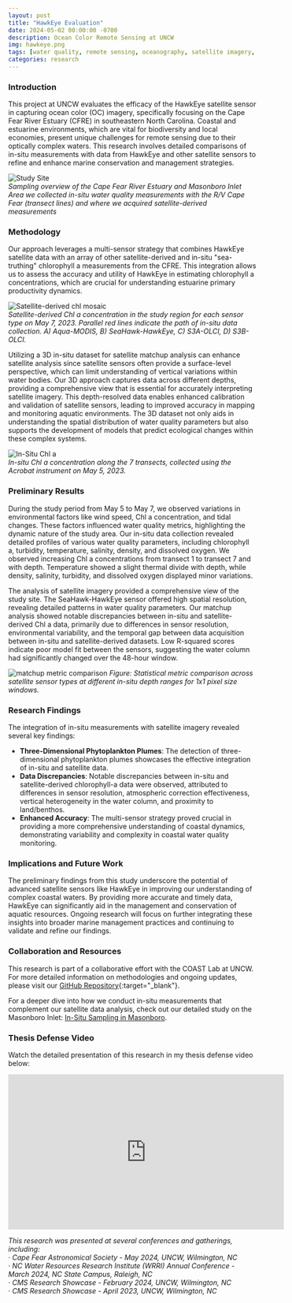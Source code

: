 ```yaml
---
layout: post
title: "HawkEye Evaluation"
date: 2024-05-02 00:00:00 -0700
description: Ocean Color Remote Sensing at UNCW
img: hawkeye.png
tags: [water quality, remote sensing, oceanography, satellite imagery, environmental monitoring]
categories: research
---
```


### Introduction
This project at UNCW evaluates the efficacy of the HawkEye satellite sensor in capturing ocean color (OC) imagery, specifically focusing on the Cape Fear River Estuary (CFRE) in southeastern North Carolina. Coastal and estuarine environments, which are vital for biodiversity and local economies, present unique challenges for remote sensing due to their optically complex waters. This research involves detailed comparisons of in-situ measurements with data from HawkEye and other satellite sensors to refine and enhance marine conservation and management strategies.

![Study Site](/mitchtorkelson/assets/img/for_posts/studysite_mosaic.png)  
*Sampling overview of the Cape Fear River Estuary and Masonboro Inlet Area we collected in-situ water quality measurements with the R/V Cape Fear (transect lines) and where we acquired satellite-derived measurements*

### Methodology
Our approach leverages a multi-sensor strategy that combines HawkEye satellite data with an array of other satellite-derived and in-situ "sea-truthing" chlorophyll a measurements from the CFRE. This integration allows us to assess the accuracy and utility of HawkEye in estimating chlorophyll a concentrations, which are crucial for understanding estuarine primary productivity dynamics.

![Satellite-derived chl mosaic](/mitchtorkelson/assets/img/for_posts/mosaic_masonboro_chl_single.png)  
*Satellite-derived Chl a concentration in the study region for each sensor type on May 7, 2023. Parallel red lines indicate the path of in-situ data collection. A) Aqua-MODIS, B) SeaHawk-HawkEye, C) S3A-OLCI, D) S3B-OLCI.*

Utilizing a 3D in-situ dataset for satellite matchup analysis can enhance satellite analysis since satellite sensors often provide a surface-level perspective, which can limit understanding of vertical variations within water bodies. Our 3D approach captures data across different depths, providing a comprehensive view that is essential for accurately interpreting satellite imagery. This depth-resolved data enables enhanced calibration and validation of satellite sensors, leading to improved accuracy in mapping and monitoring aquatic environments. The 3D dataset not only aids in understanding the spatial distribution of water quality parameters but also supports the development of models that predict ecological changes within these complex systems.

![In-Situ Chl a](/mitchtorkelson/assets/img/for_posts/chl.gif)  
*In-situ Chl a concentration along the 7 transects, collected using the Acrobat instrument on May 5, 2023.*

### Preliminary Results

During the study period from May 5 to May 7, we observed variations in environmental factors like wind speed, Chl a concentration, and tidal changes. These factors influenced water quality metrics, highlighting the dynamic nature of the study area. Our in-situ data collection revealed detailed profiles of various water quality parameters, including chlorophyll a, turbidity, temperature, salinity, density, and dissolved oxygen. We observed increasing Chl a concentrations from transect 1 to transect 7 and with depth. Temperature showed a slight thermal divide with depth, while density, salinity, turbidity, and dissolved oxygen displayed minor variations.

The analysis of satellite imagery provided a comprehensive view of the study site. The SeaHawk-HawkEye sensor offered high spatial resolution, revealing detailed patterns in water quality parameters. Our matchup analysis showed notable discrepancies between in-situ and satellite-derived Chl a data, primarily due to differences in sensor resolution, environmental variability, and the temporal gap between data acquisition between in-situ and satellite-derived datasets. Low R-squared scores indicate poor model fit between the sensors, suggesting the water column had significantly changed over the 48-hour window.

![matchup metric comparison](/mitchtorkelson/assets/img/for_posts/metric_mosaic.png)
*Figure: Statistical metric comparison across satellite sensor types at different in-situ depth ranges for 1x1 pixel size windows.*

### Research Findings
The integration of in-situ measurements with satellite imagery revealed several key findings:
- **Three-Dimensional Phytoplankton Plumes**: The detection of three-dimensional phytoplankton plumes showcases the effective integration of in-situ and satellite data.
- **Data Discrepancies**: Notable discrepancies between in-situ and satellite-derived chlorophyll-a data were observed, attributed to differences in sensor resolution, atmospheric correction effectiveness, vertical heterogeneity in the water column, and proximity to land/benthos.
- **Enhanced Accuracy**: The multi-sensor strategy proved crucial in providing a more comprehensive understanding of coastal dynamics, demonstrating variability and complexity in coastal water quality monitoring.

### Implications and Future Work
The preliminary findings from this study underscore the potential of advanced satellite sensors like HawkEye in improving our understanding of complex coastal waters. By providing more accurate and timely data, HawkEye can significantly aid in the management and conservation of aquatic resources. Ongoing research will focus on further integrating these insights into broader marine management practices and continuing to validate and refine our findings.

### Collaboration and Resources
This research is part of a collaborative effort with the COAST Lab at UNCW. For more detailed information on methodologies and ongoing updates, please visit our [GitHub Repository](https://github.com/COAST-Lab/HawkEye_Evaluation){:target="_blank"}.  

For a deeper dive into how we conduct in-situ measurements that complement our satellite data analysis, check out our detailed study on the Masonboro Inlet: [In-Situ Sampling in Masonboro](https://dinodiver.github.io/mitchtorkelson/waterquality-masonboro/).  

### Thesis Defense Video
Watch the detailed presentation of this research in my thesis defense video below:

<iframe width="560" height="315" src="https://www.youtube.com/embed/n_ooO1NqXgc" title="YouTube video player" frameborder="0" allow="accelerometer; autoplay; clipboard-write; encrypted-media; gyroscope; picture-in-picture" allowfullscreen></iframe>

*This research was presented at several conferences and gatherings, including:*  
·	*Cape Fear Astronomical Society - May 2024, UNCW, Wilmington, NC*  
·	*NC Water Resources Research Institute (WRRI) Annual Conference - March 2024, NC State Campus, Raleigh, NC*  
·	*CMS Research Showcase - February 2024, UNCW, Wilmington, NC*  
·	*CMS Research Showcase - April 2023, UNCW, Wilmington, NC*  
